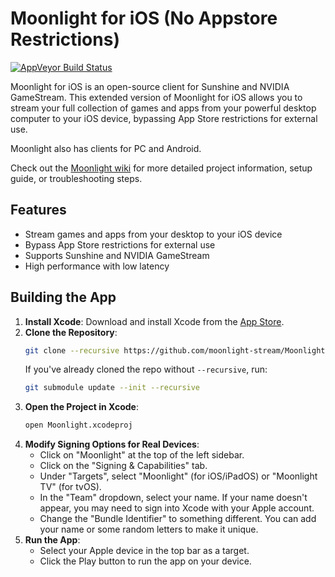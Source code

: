 # Moonlight for iOS (No Appstore Restrictions)

[![AppVeyor Build Status](https://img.shields.io/appveyor/ci/gruntjs/grunt.svg)](https://ci.appveyor.com/project/gruntjs/grunt)

Moonlight for iOS is an open-source client for Sunshine and NVIDIA GameStream. This extended version of Moonlight for iOS allows you to stream your full collection of games and apps from your powerful desktop computer to your iOS device, bypassing App Store restrictions for external use.

Moonlight also has clients for PC and Android.

Check out the [Moonlight wiki](https://github.com/moonlight-stream/moonlight-docs/wiki) for more detailed project information, setup guide, or troubleshooting steps.

## Features
- Stream games and apps from your desktop to your iOS device
- Bypass App Store restrictions for external use
- Supports Sunshine and NVIDIA GameStream
- High performance with low latency

## Building the App
1. **Install Xcode**: Download and install Xcode from the [App Store](https://apps.apple.com/us/app/xcode/id497799835?mt=12).
2. **Clone the Repository**: 
    ```bash
    git clone --recursive https://github.com/moonlight-stream/Moonlight-IOS-No-Restrictions.git
    ```
   If you've already cloned the repo without `--recursive`, run:
    ```bash
    git submodule update --init --recursive
    ```
3. **Open the Project in Xcode**:
    ```bash
    open Moonlight.xcodeproj
    ```
4. **Modify Signing Options for Real Devices**:
    - Click on "Moonlight" at the top of the left sidebar.
    - Click on the "Signing & Capabilities" tab.
    - Under "Targets", select "Moonlight" (for iOS/iPadOS) or "Moonlight TV" (for tvOS).
    - In the "Team" dropdown, select your name. If your name doesn't appear, you may need to sign into Xcode with your Apple account.
    - Change the "Bundle Identifier" to something different. You can add your name or some random letters to make it unique.
5. **Run the App**:
    - Select your Apple device in the top bar as a target.
    - Click the Play button to run the app on your device.
